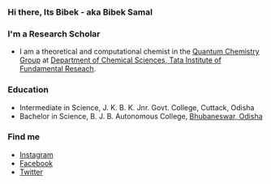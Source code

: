 ### Hi there, Its Bibek - aka Bibek Samal

### I'm a Research Scholar 
- I am a theoretical and computational chemist in the [Quantum Chemistry Group](https://vkvoora.github.io/#overview) at [Department of Chemical Sciences, Tata Institute of Fundamental Reseach](https://www.tifr.res.in/~dcs/). 

### Education
- Intermediate in Science, J. K. B. K. Jnr. Govt. College, Cuttack, Odisha
- Bachelor in Science, B. J. B. Autonomous College, [Bhubaneswar, Odisha](https://en.wikipedia.org/wiki/Bhubaneswar)
### Find me

  - [Instagram](https://www.instagram.com/the_quasi_guy/)
  - [Facebook](https://www.facebook.com/bibek.samal.90/)
  - [Twitter](https://twitter.com/bibekhapuli)
